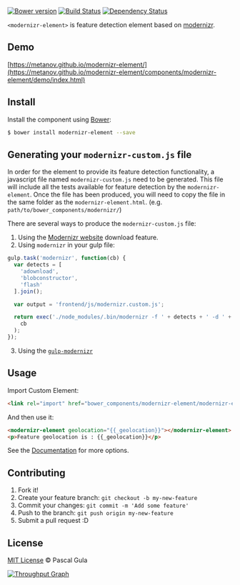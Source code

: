 [![Bower version](https://badge.fury.io/bo/modernizr-element.svg)](https://badge.fury.io/bo/modernizr-element)
[![Build Status](https://travis-ci.org/MeTaNoV/modernizr-element.svg?branch=master)](https://travis-ci.org/MeTaNoV/modernizr-element)
[![Dependency Status](https://gemnasium.com/MeTaNoV/modernizr-element.svg)](https://gemnasium.com/MeTaNoV/modernizr-element)

`<modernizr-element>` is feature detection element based on [modernizr](https://modernizr.com/).

## Demo

[https://metanov.github.io/modernizr-element/](https://metanov.github.io/modernizr-element/components/modernizr-element/demo/index.html)

## Install

Install the component using [Bower](http://bower.io/):

```sh
$ bower install modernizr-element --save
```

## Generating your `modernizr-custom.js` file

In order for the element to provide its feature detection functionality, a javascript file named `modernizr-custom.js` need to be generated.
This file will include all the tests available for feature detection by the `modernizr-element`.
Once the file has been produced, you will need to copy the file in the same folder as the `modernizr-element.html`. (e.g. `path/to/bower_components/modernizr/`)

There are several ways to produce the `modernizr-custom.js` file:

1. Using the [Modernizr website](https://modernizr.com/download?setclasses) download feature.
2. Using `modernizr` in your gulp file:
```javascript
gulp.task('modernizr', function(cb) {
  var detects = [
    'adownload',
    'blobconstructor',
    'flash'
  ].join();

  var output = 'frontend/js/modernizr.custom.js';

  return exec('./node_modules/.bin/modernizr -f ' + detects + ' -d ' + output,
    cb
  );
});
```
3. Using the [`gulp-modernizr`](https://github.com/doctyper/gulp-modernizr)

## Usage

Import Custom Element:

```html
<link rel="import" href="bower_components/modernizr-element/modernizr-element.html">
```

And then use it:

```html
<modernizr-element geolocation="{{_geolocation}}"></modernizr-element>
<p>Feature geolocation is : {{_geolocation}}</p>
```

See the [Documentation](https://metanov.github.io/modernizr-element/) for more options.

## Contributing

1. Fork it!
2. Create your feature branch: `git checkout -b my-new-feature`
3. Commit your changes: `git commit -m 'Add some feature'`
4. Push to the branch: `git push origin my-new-feature`
5. Submit a pull request :D

## License

[MIT License](http://opensource.org/licenses/MIT) © Pascal Gula

[![Throughput Graph](https://graphs.waffle.io/MeTaNoV/modernizr-element/throughput.svg)](https://waffle.io/MeTaNoV/modernizr-element/metrics)

